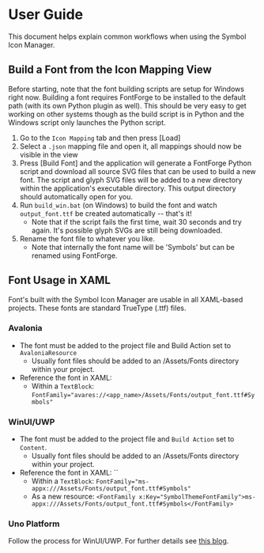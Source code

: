 # User Guide

This document helps explain common workflows when using the Symbol Icon Manager.

## Build a Font from the Icon Mapping View

Before starting, note that the font building scripts are setup for Windows right now. Building a font requires FontForge to be installed to the default path (with its own Python plugin as well). This should be very easy to get working on other systems though as the build script is in Python and the Windows script only launches the Python script.

 1. Go to the `Icon Mapping` tab and then press [Load]
 1. Select a `.json` mapping file and open it, all mappings should now be visible in the view
 1. Press [Build Font] and the application will generate a FontForge Python script and download all source SVG files that can be used to build a new font. The script and glyph SVG files will be added to a new directory within the application's executable directory. This output directory should automatically open for you.
 1. Run `build_win.bat` (on Windows) to build the font and watch `output_font.ttf` be created automatically -- that's it!
      * Note that if the script fails the first time, wait 30 seconds and try again. It's possible glyph SVGs are still being downloaded.
 3. Rename the font file to whatever you like.
      * Note that internally the font name will be 'Symbols' but can be renamed using FontForge.

## Font Usage in XAML

Font's built with the Symbol Icon Manager are usable in all XAML-based projects. These fonts are standard TrueType (.ttf) files.

### Avalonia

 * The font must be added to the project file and Build Action set to `AvaloniaResource`
   * Usually font files should be added to an /Assets/Fonts directory within your project.
 * Reference the font in XAML:
   * Within a `TextBlock`: `FontFamily="avares://<app_name>/Assets/Fonts/output_font.ttf#Symbols"`

### WinUI/UWP

 * The font must be added to the project file and `Build Action` set to `Content`.
   * Usually font files should be added to an /Assets/Fonts directory within your project.
 * Reference the font in XAML: ``
   * Within a `TextBlock`: `FontFamily="ms-appx:///Assets/Fonts/output_font.ttf#Symbols" `
   * As a new resource: `<FontFamily x:Key="SymbolThemeFontFamily">ms-appx:///Assets/Fonts/output_font.ttf#Symbols</FontFamily>`

### Uno Platform

Follow the process for WinUI/UWP. For further details see [this blog](https://blog.mzikmund.com/2020/01/custom-fonts-in-uno-platform/).
